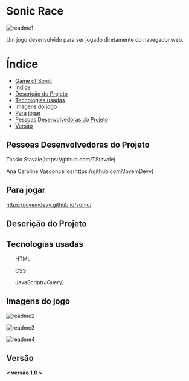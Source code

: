 # Sonic Race
![readme1](https://user-images.githubusercontent.com/101136752/205196731-db3a7f40-b4a2-490b-bda9-0815c4b47c1e.png)
<p>Um jogo desenvolvido para ser jogado diretamente do navegador web.</p>


# Índice
* [Game of Sonic](#Título-e-Imagem-de-capa)
* [Índice](#índice)
* [Descrição do Projeto](#descrição-do-projeto)
* [Tecnologias usadas](#Tecnologias-usadas)
* [Imagens do jogo](#Imagens-do-jogo)
* [Para jogar](#Para-jogar)
* [Pessoas Desenvolvedoras do Projeto](#pessoas-desenvolvedoras)
* [Versão](#Versão-do-projeto)

## Pessoas Desenvolvedoras do Projeto

<p>Tassio Stavale(https://github.com/TStavale)</p>
<p>Ana Caroline Vasconcellos(https://github.com/JovemDevv)</p>

## Para jogar

https://jovemdevv.github.io/sonic/

## Descrição do Projeto



## Tecnologias usadas

<ul>HTML</ul>
<ul>CSS</ul>
<ul>JavaScript(JQuery)</ul>

## Imagens do jogo
![readme2](https://user-images.githubusercontent.com/101136752/205196961-c2f80f01-3d3f-4a58-8ebe-b325f2400bfc.png)

![readme3](https://user-images.githubusercontent.com/101136752/205196967-ae1c4d91-b569-44dd-b3d0-dc995b640d7e.png)

![readme4](https://user-images.githubusercontent.com/101136752/205196979-eae4c75f-b885-457e-bafe-6a5dd3ec3a47.png)


## Versão 
**< versão 1.0 >**
